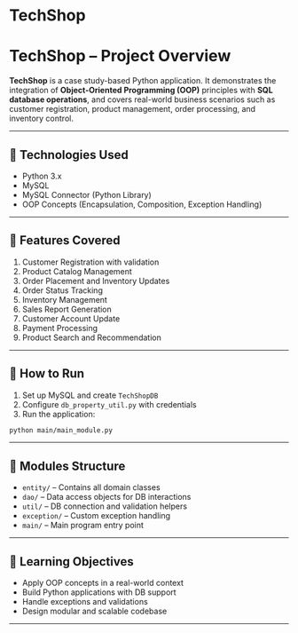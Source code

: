 # TechShop
# TechShop – Project Overview

**TechShop** is a case study-based Python application. It demonstrates the integration of **Object-Oriented Programming (OOP)** principles with **SQL database operations**, and covers real-world business scenarios such as customer registration, product management, order processing, and inventory control.

---

## 🔧 Technologies Used

* Python 3.x
* MySQL
* MySQL Connector (Python Library)
* OOP Concepts (Encapsulation, Composition, Exception Handling)

---

## 💼 Features Covered

1. Customer Registration with validation
2. Product Catalog Management
3. Order Placement and Inventory Updates
4. Order Status Tracking
5. Inventory Management
6. Sales Report Generation
7. Customer Account Update
8. Payment Processing
9. Product Search and Recommendation

---

## 🚀 How to Run

1. Set up MySQL and create `TechShopDB`
2. Configure `db_property_util.py` with credentials
3. Run the application:

```bash
python main/main_module.py
```

---

## 📁 Modules Structure

* `entity/` – Contains all domain classes
* `dao/` – Data access objects for DB interactions
* `util/` – DB connection and validation helpers
* `exception/` – Custom exception handling
* `main/` – Main program entry point

---

## 🧠 Learning Objectives

* Apply OOP concepts in a real-world context
* Build Python applications with DB support
* Handle exceptions and validations
* Design modular and scalable codebase

---

